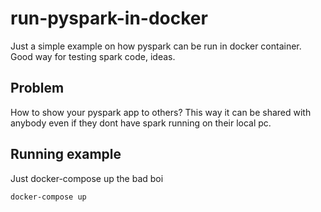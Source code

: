 # run-pyspark-in-docker

Just a simple example on how pyspark can be run in docker container.   
Good way for testing spark code, ideas.

## Problem
How to show your pyspark app to others? This way it can be shared with anybody even if they dont have spark running on their local pc.


## Running example
Just docker-compose up the bad boi
```
docker-compose up
```


